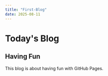 ```yaml
---
title: "First-Blog"
date: 2025-08-11
---
```

# Today's Blog
## Having Fun
This blog is about having fun with GitHub Pages.
